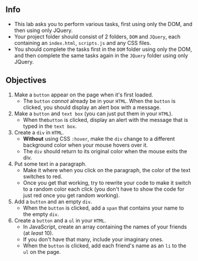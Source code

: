 ## Info

* This lab asks you to perform various tasks, first using only the DOM, and then using only JQuery.
* Your project folder should consist of 2 folders, `DOM` and `JQuery`, each containing an `index.html`, `scripts.js` and any CSS files.
* You should complete the tasks first in the `DOM` folder using only the DOM, and then complete the same tasks again in the `JQuery` folder using only JQuery.

## Objectives

01. Make a `button` appear on the page when it's first loaded. 
    * The `button` *cannot* already be in your `HTML`. When the `button` is clicked, you should display an alert box with a message.
02. Make a `button` and `text box` (you can just put them in your `HTML`). 
    * When the`button` is clicked, display an alert with the message that is typed in the `text box`.
03. Create a `div` in `HTML`. 
    * **Without** using CSS `:hover`, make the `div` change to a different background color when your mouse hovers over it. 
     * The `div` should return to its original color when the mouse exits the div.
04. Put some text in a paragraph. 
    * Make it where when you click on the paragraph, the color of the text switches to red. 
    * Once you get that working, try to rewrite your code to make it switch to a random color each click (you don't have to show the code for just red once you get random working).
05. Add a `button` and an empty `div`. 
    * When the `button` is clicked, add a `span` that contains your name to the empty `div`.
06. Create a `button` and a `ul` in your `HTML`. 
    * In JavaScript, create an array containing the names of your friends (at *least* 10). 
    * If you don't have that many, include your imaginary ones. 
    * When the `button` is clicked, add each friend's name as an `li` to the `ul` on the page.